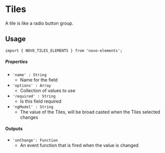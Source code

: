 # Tiles
A tile is like a radio button group.

## Usage
    import { NOVO_TILES_ELEMENTS } from 'novo-elements';

##### Properties
- `'name' : String`
    * Name for the field
- `'options' : Array`
    * Collection of values to use
- `'required' : String`
    * Is this field required
- `'ngModel' : String`
    * The value of the Tiles, will be broad casted when the Tiles selected changes

#### Outputs
- `'onChange': Function`
    * An event function that is fired when the value is changed